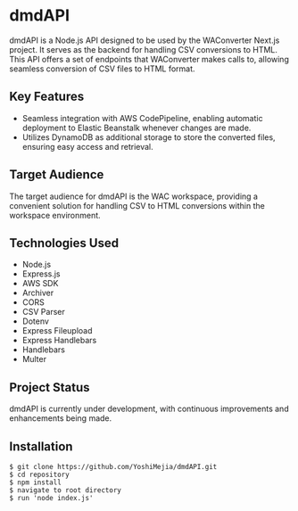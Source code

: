 # dmdAPI

dmdAPI is a Node.js API designed to be used by the WAConverter Next.js project. It serves as the backend for handling CSV conversions to HTML. This API offers a set of endpoints that WAConverter makes calls to, allowing seamless conversion of CSV files to HTML format.

## Key Features

- Seamless integration with AWS CodePipeline, enabling automatic deployment to Elastic Beanstalk whenever changes are made.
- Utilizes DynamoDB as additional storage to store the converted files, ensuring easy access and retrieval.

## Target Audience

The target audience for dmdAPI is the WAC workspace, providing a convenient solution for handling CSV to HTML conversions within the workspace environment.

## Technologies Used

- Node.js
- Express.js
- AWS SDK
- Archiver
- CORS
- CSV Parser
- Dotenv
- Express Fileupload
- Express Handlebars
- Handlebars
- Multer

## Project Status

dmdAPI is currently under development, with continuous improvements and enhancements being made.

## Installation

```shell
$ git clone https://github.com/YoshiMejia/dmdAPI.git
$ cd repository
$ npm install
$ navigate to root directory
$ run 'node index.js'
```
